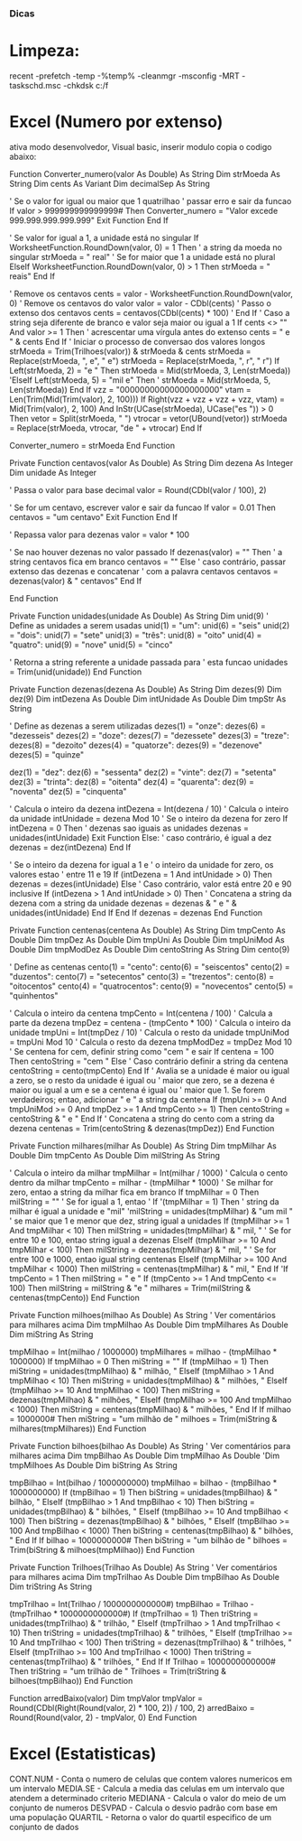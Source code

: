 ### Dicas

# Limpeza:
recent
-prefetch
-temp
-%temp%
-cleanmgr
-msconfig
-MRT
-taskschd.msc
-chkdsk c:/f


# Excel (Numero por extenso)
ativa modo desenvolvedor, Visual basic, inserir modulo copia o codigo abaixo:

Function Converter_numero(valor As Double) As String
 Dim strMoeda As String
 Dim cents As Variant
 Dim decimalSep As String

' Se o valor for igual ou maior que 1 quatrilhao
' passar erro e sair da funcao
 If valor > 999999999999999# Then
 Converter_numero = "Valor excede 999.999.999.999.999"
 Exit Function
 End If

' Se valor for igual a 1, a unidade está no singular
 If WorksheetFunction.RoundDown(valor, 0) = 1 Then
' a string da moeda no singular
 strMoeda = " real"
' Se for maior que 1 a unidade está no plural
 ElseIf WorksheetFunction.RoundDown(valor, 0) > 1 Then
 strMoeda = " reais"
 End If
 
' Remove os centavos
 cents = valor - WorksheetFunction.RoundDown(valor, 0)
' Remove os centavos do valor
 valor = valor - CDbl(cents)
' Passo o extenso dos centavos
 cents = centavos(CDbl(cents) * 100)
' End If
' Caso a string seja diferente de branco e valor seja maior ou igual a 1
 If cents <> "" And valor >= 1 Then
' acrescentar uma vírgula antes do extenso
 cents = " e " & cents
 End If
' Iniciar o processo de conversao dos valores longos
 strMoeda = Trim(Trilhoes(valor)) & strMoeda & cents
 strMoeda = Replace(strMoeda, ", e", " e")
 strMoeda = Replace(strMoeda, ", r", " r")
 If Left(strMoeda, 2) = "e " Then
 strMoeda = Mid(strMoeda, 3, Len(strMoeda))
 'ElseIf Left(strMoeda, 5) = "mil e" Then
 ' strMoeda = Mid(strMoeda, 5, Len(strMoeda))
 End If
 vzz = "00000000000000000000"
 vtam = Len(Trim(Mid(Trim(valor), 2, 100)))
 If Right(vzz + vzz + vzz + vzz, vtam) = Mid(Trim(valor), 2, 100) And InStr(UCase(strMoeda), UCase("es ")) > 0 Then
 vetor = Split(strMoeda, " ")
 vtrocar = vetor(UBound(vetor))
 strMoeda = Replace(strMoeda, vtrocar, "de " + vtrocar)
 End If
 
 Converter_numero = strMoeda
End Function

Private Function centavos(valor As Double) As String
 Dim dezena As Integer
 Dim unidade As Integer
 
' Passa o valor para base decimal
 valor = Round(CDbl(valor / 100), 2)

' Se for um centavo, escrever valor e sair da funcao
 If valor = 0.01 Then
 centavos = "um centavo"
 Exit Function
 End If
 
' Repassa valor para dezenas
 valor = valor * 100

' Se nao houver dezenas no valor passado
 If dezenas(valor) = "" Then
' a string centavos fica em branco
 centavos = ""
 Else
' caso contrário, passar extenso das dezenas e concatenar
' com a palavra centavos
 centavos = dezenas(valor) & " centavos"
 End If

End Function

Private Function unidades(unidade As Double) As String
 Dim unid(9)
' Define as unidades a serem usadas
 unid(1) = "um": unid(6) = "seis"
 unid(2) = "dois": unid(7) = "sete"
 unid(3) = "três": unid(8) = "oito"
 unid(4) = "quatro": unid(9) = "nove"
 unid(5) = "cinco"

' Retorna a string referente a unidade passada para
' esta funcao
 unidades = Trim(unid(unidade))
End Function

Private Function dezenas(dezena As Double) As String
 Dim dezes(9)
 Dim dez(9)
 Dim intDezena As Double
 Dim intUnidade As Double
 Dim tmpStr As String

' Define as dezenas a serem utilizadas
 dezes(1) = "onze": dezes(6) = "dezesseis"
 dezes(2) = "doze": dezes(7) = "dezessete"
 dezes(3) = "treze": dezes(8) = "dezoito"
 dezes(4) = "quatorze": dezes(9) = "dezenove"
 dezes(5) = "quinze"
 
 dez(1) = "dez": dez(6) = "sessenta"
 dez(2) = "vinte": dez(7) = "setenta"
 dez(3) = "trinta": dez(8) = "oitenta"
 dez(4) = "quarenta": dez(9) = "noventa"
 dez(5) = "cinquenta"
 
' Calcula o inteiro da dezena
 intDezena = Int(dezena / 10)
' Calcula o inteiro da unidade
 intUnidade = dezena Mod 10
' Se o inteiro da dezena for zero
 If intDezena = 0 Then
' dezenas sao iguais as unidades
 dezenas = unidades(intUnidade)
 Exit Function
 Else:
' caso contrário, é igual a dez
 dezenas = dez(intDezena)
 End If

' Se o inteiro da dezena for igual a 1 e
' o inteiro da unidade for zero, os valores estao
' entre 11 e 19
 If (intDezena = 1 And intUnidade > 0) Then
 dezenas = dezes(intUnidade)
 Else
' Caso contrário, valor está entre 20 e 90 inclusive
 If (intDezena > 1 And intUnidade > 0) Then
' Concatena a string da dezena com a string da unidade
 dezenas = dezenas & " e " & unidades(intUnidade)
 End If
 End If
 dezenas = dezenas
End Function

Private Function centenas(centena As Double) As String
 Dim tmpCento As Double
 Dim tmpDez As Double
 Dim tmpUni As Double
 Dim tmpUniMod As Double
 Dim tmpModDez As Double
 Dim centoString As String
 Dim cento(9)

' Define as centenas
 cento(1) = "cento": cento(6) = "seiscentos"
 cento(2) = "duzentos": cento(7) = "setecentos"
 cento(3) = "trezentos": cento(8) = "oitocentos"
 cento(4) = "quatrocentos": cento(9) = "novecentos"
 cento(5) = "quinhentos"
 
' Calcula o inteiro da centena
 tmpCento = Int(centena / 100)
' Calcula a parte da dezena
 tmpDez = centena - (tmpCento * 100)
' Calcula o inteiro da unidade
 tmpUni = Int(tmpDez / 10)
' Calcula o resto da unidade
 tmpUniMod = tmpUni Mod 10
' Calcula o resto da dezena
 tmpModDez = tmpDez Mod 10
' Se centena for cem, definir string como "cem " e sair
 If centena = 100 Then
 centoString = "cem "
 Else
' Caso contrário definir a string da centena
 centoString = cento(tmpCento)
 End If
' Avalia se a unidade é maior ou igual a zero, se o resto da unidade é igual ou
' maior que zero, se a dezena é maior ou igual a um e se a centena é igual ou
' maior que 1. Se forem verdadeiros; entao, adicionar " e " a string da centena
 If (tmpUni >= 0 And tmpUniMod >= 0 And tmpDez >= 1 And tmpCento >= 1) Then
 centoString = centoString & " e "
 End If
' Concatena a string do cento com a string da dezena
 centenas = Trim(centoString & dezenas(tmpDez))
End Function

Private Function milhares(milhar As Double) As String
 Dim tmpMilhar As Double
 Dim tmpCento As Double
 Dim milString As String
 
' Calcula o inteiro da milhar
 tmpMilhar = Int(milhar / 1000)
' Calcula o cento dentro da milhar
 tmpCento = milhar - (tmpMilhar * 1000)
' Se milhar for zero, entao a string da milhar fica em branco
 If tmpMilhar = 0 Then milString = ""
' Se for igual a 1, entao
 ' If '(tmpMilhar = 1) Then
' string da milhar é igual a unidade e "mil"
 'milString = unidades(tmpMilhar) & "um mil "
' se maior que 1 e menor que dez, string igual a unidades
 If (tmpMilhar >= 1 And tmpMilhar < 10) Then
 milString = unidades(tmpMilhar) & " mil, "
' Se for entre 10 e 100, entao string igual a dezenas
 ElseIf (tmpMilhar >= 10 And tmpMilhar < 100) Then
 milString = dezenas(tmpMilhar) & " mil, "
' Se for entre 100 e 1000, entao igual string centenas
 ElseIf (tmpMilhar >= 100 And tmpMilhar < 1000) Then
 milString = centenas(tmpMilhar) & " mil, "
 End If
 'If tmpCento = 1 Then milString = " e "
 If (tmpCento >= 1 And tmpCento <= 100) Then milString = milString & "e "
 milhares = Trim(milString & centenas(tmpCento))
End Function

Private Function milhoes(milhao As Double) As String
' Ver comentários para milhares acima
 Dim tmpMilhao As Double
 Dim tmpMilhares As Double
 Dim miString As String
 
 tmpMilhao = Int(milhao / 1000000)
 tmpMilhares = milhao - (tmpMilhao * 1000000)
 If tmpMilhao = 0 Then miString = ""
 If (tmpMilhao = 1) Then
 miString = unidades(tmpMilhao) & " milhão, "
 ElseIf (tmpMilhao > 1 And tmpMilhao < 10) Then
 miString = unidades(tmpMilhao) & " milhões, "
 ElseIf (tmpMilhao >= 10 And tmpMilhao < 100) Then
 miString = dezenas(tmpMilhao) & " milhões, "
 ElseIf (tmpMilhao >= 100 And tmpMilhao < 1000) Then
 miString = centenas(tmpMilhao) & " milhões, "
 End If
 If milhao = 1000000# Then miString = "um milhão de "
 milhoes = Trim(miString & milhares(tmpMilhares))
End Function

Private Function bilhoes(bilhao As Double) As String
' Ver comentários para milhares acima
 Dim tmpBilhao As Double
 Dim tmpMilhao As Double
 'Dim tmpMilhoes As Double
 Dim biString As String
 
 tmpBilhao = Int(bilhao / 1000000000)
 tmpMilhao = bilhao - (tmpBilhao * 1000000000)
 If (tmpBilhao = 1) Then
 biString = unidades(tmpBilhao) & " bilhão, "
 ElseIf (tmpBilhao > 1 And tmpBilhao < 10) Then
 biString = unidades(tmpBilhao) & " bilhões, "
 ElseIf (tmpBilhao >= 10 And tmpBilhao < 100) Then
 biString = dezenas(tmpBilhao) & " bilhões, "
 ElseIf (tmpBilhao >= 100 And tmpBilhao < 1000) Then
 biString = centenas(tmpBilhao) & " bilhões, "
 End If
 If bilhao = 1000000000# Then biString = "um bilhão de "
 bilhoes = Trim(biString & milhoes(tmpMilhao))
End Function

Private Function Trilhoes(Trilhao As Double) As String
' Ver comentários para milhares acima
 Dim tmpTrilhao As Double
 Dim tmpBilhao As Double
 Dim triString As String
 
 tmpTrilhao = Int(Trilhao / 1000000000000#)
 tmpBilhao = Trilhao - (tmpTrilhao * 1000000000000#)
 If (tmpTrilhao = 1) Then
 triString = unidades(tmpTrilhao) & " trilhão, "
 ElseIf (tmpTrilhao > 1 And tmpTrilhao < 10) Then
 triString = unidades(tmpTrilhao) & " trilhões, "
 ElseIf (tmpTrilhao >= 10 And tmpTrilhao < 100) Then
 triString = dezenas(tmpTrilhao) & " trilhões, "
 ElseIf (tmpTrilhao >= 100 And tmpTrilhao < 1000) Then
 triString = centenas(tmpTrilhao) & " trilhões, "
 End If
 If Trilhao = 1000000000000# Then triString = "um trilhão de "
 Trilhoes = Trim(triString & bilhoes(tmpBilhao))
End Function

Function arredBaixo(valor)
 Dim tmpValor
 tmpValor = Round(CDbl(Right(Round(valor, 2) * 100, 2)) / 100, 2)
 arredBaixo = Round(Round(valor, 2) - tmpValor, 0)
End Function


# Excel (Estatisticas)
CONT.NUM - Conta o numero de celulas que contem valores numericos em um intervalo
MEDIA.SE - Calcula a media das celulas em um intervalo que atendem a determinado criterio
MEDIANA - Calcula o valor do meio de um conjunto de numeros
DESVPAD - Calcula o desvio padrão com base em uma população
QUARTIL - Retorna o valor do quartil especifico de um conjunto de dados
